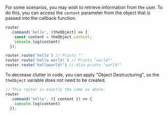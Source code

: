 For some scenarios, you may wish to retrieve information from the user.
To do this, you can access the `content` parameter from the object that is passed into the callback function.

```javascript
router
  .command('hello', (theObject) => {
    const content = theObject.content;
    console.log(content)
  });

router.route('hello') // Prints ""
router.route('hello world!') // Prints "world!"
router.route('helloworld!') // Also prints "world!"
```

To decrease clutter in code, you can apply "Object Destructuring", so the `theObject` variable does not need to be created.

```javascript
// This router is exactly the same as above.
router
  .command('hello', ({ content }) => {
    console.log(content)
  });
```

